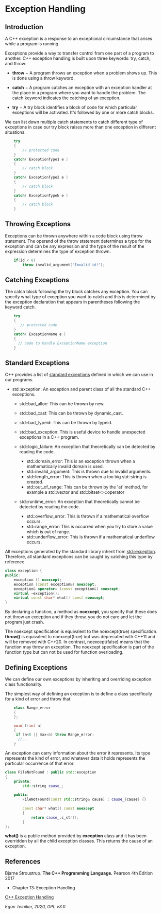 # Exception Handling

## Introduction

A C++ exception is a response to an exceptional circumstance that arises while a program is running.

Exceptions provide a way to transfer control from one part of a program to another. 
C++ exception handling is built upon three keywords: try, catch, and throw:

* **throw** − A program throws an exception when a problem shows up. This is done using a throw keyword.

* **catch** − A program catches an exception with an exception handler at the place in a program where 
	you want to handle the problem. The catch keyword indicates the catching of an exception.

* **try** − A try block identifies a block of code for which particular exceptions will be activated. 
	It's followed by one or more catch blocks.


We can list down multiple catch statements to catch different type of exceptions in case our try block 
raises more than one exception in different situations.

```C++
	try 
	{
		// protected code
	} 
	catch( ExceptionType1 e ) 
	{
		// catch block
	} 
	catch( ExceptionType2 e ) 
	{
		// catch block
	} 
	catch( ExceptionTypeN e ) 
	{
		// catch block
	}
```		


## Throwing Exceptions
Exceptions can be thrown anywhere within a code block using throw statement. 
The operand of the throw statement determines a type for the exception and can be any expression and 
the type of the result of the expression determines the type of exception thrown.

```C++
	if(id < 0)
		throw invalid_argument("Invalid id!");
```


## Catching Exceptions
The catch block following the try block catches any exception. You can specify what 
type of exception you want to catch and this is determined by the exception declaration 
that appears in parentheses following the keyword catch.

```C++
	try 
	{
	   // protected code
	} 
	catch( ExceptionName e ) 
	{
	  // code to handle ExceptionName exception
	}
```


## Standard Exceptions
C++ provides a list of [standard exceptions](https://en.cppreference.com/w/cpp/error/exception) 
defined in <exception> which we can use in our programs.

* std::exception: An exception and parent class of all the standard C++ exceptions.

	* std::bad_alloc: This can be thrown by new.

	* std::bad_cast: This can be thrown by dynamic_cast.

	* std::bad_typeid: This can be thrown by typeid.

	* std::bad_exception: This is useful device to handle unexpected exceptions in a C++ program.

	* std::logic_failure: An exception that theoretically can be detected by reading the code.
		* std::domain_error: This is an exception thrown when a mathematically invalid domain is used.
		* std::invalid_argument: This is thrown due to invalid arguments.
		* std::length_error: This is thrown when a too big std::string is created.
		* std::out_of_range: This can be thrown by the 'at' method, for example a std::vector and std::bitset<>::operator[]()

	* std::runtime_error: An exception that theoretically cannot be detected by reading the code.
		* std::overflow_error: This is thrown if a mathematical overflow occurs.
		* std::range_error: This is occurred when you try to store a value which is out of range.
		* std::underflow_error: This is thrown if a mathematical underflow occurs.
	
All exceptions generated by the standard library inherit from [std::exception](http://www.cplusplus.com/reference/exception/exception/).
Therefore, all standard exceptions can be caught by catching this type by reference.

```C++
class exception {
public:
	exception () noexcept;
	exception (const exception&) noexcept;
	exception& operator= (const exception&) noexcept;
	virtual ~exception();
	virtual const char* what() const noexcept;
}
```

By declaring a function, a method as **noexcept**, you specify that these does not throw an exception and 
if they throw, you do not care and let the program just crash.
			
The noexcept specification is equivalent to the noexcept(true) specification. 
**throw()** is equivalent to noexcept(true) but was deprecated with C++11 and will be removed with C++20. 
In contrast, noexcept(false) means that the function may throw an exception. 
The noexcept specification is part of the function type but can not be used for function overloading. 

			
## Defining Exceptions

We can define our own exceptions by inheriting and overriding exception class functionality. 

The simplest way of defining an exception is to define a class specifically for a kind of error and throw that.

```C++
	class Range_error 
	{
	};

	void f(int n)
	{
	 if (n<0 || max<n) throw Range_error;
	  //...
	}
```

An exception can carry information about the error it represents. 
Its type represents the kind of error, and whatever data it holds represents the particular occurrence of that error.

```C++
class FileNotFound : public std::exception 
{
	private:
		std::string cause_;
		
	public:
		FileNotFound(const std::string& cause) : cause_{cause} {}
		
		const char* what() const noexcept
		{
			return cause_.c_str();
		}
};
```

**what()** is a public method provided by **exception** class and it has been overridden 
by all the child exception classes. This returns the cause of an exception.
		

## References
Bjarne Stroustrup. **The C++ Programming Language.** Pearson 4th Edition 2017
* Chapter 13: Exception Handling

[C++ Exception Handling](https://www.tutorialspoint.com/cplusplus/cpp_exceptions_handling.htm)

*Egon Teiniker, 2020, GPL v3.0*
